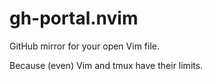 # gh-portal.nvim

GitHub mirror for your open Vim file.

Because (even) Vim and tmux have their limits.
